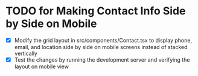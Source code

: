 # TODO for Making Contact Info Side by Side on Mobile

- [x] Modify the grid layout in src/components/Contact.tsx to display phone, email, and location side by side on mobile screens instead of stacked vertically
- [x] Test the changes by running the development server and verifying the layout on mobile view
